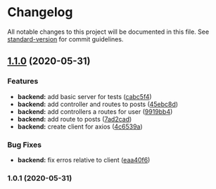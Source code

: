 # Changelog

All notable changes to this project will be documented in this file. See [standard-version](https://github.com/conventional-changelog/standard-version) for commit guidelines.

## [1.1.0](https://github.com/Ronnasayd/Test_GrowthTech/compare/v1.0.1...v1.1.0) (2020-05-31)


### Features

* **backend:** add basic server for tests ([cabc5f4](https://github.com/Ronnasayd/Test_GrowthTech/commit/cabc5f47fbb405ffcbe5b760f79a5afb6b505112))
* **backend:** add controller and routes to posts ([45ebc8d](https://github.com/Ronnasayd/Test_GrowthTech/commit/45ebc8de0380f894cfed13b163b38c75040b8ca6))
* **backend:** add controllers a routes for user ([9919bb4](https://github.com/Ronnasayd/Test_GrowthTech/commit/9919bb43d8cf7c9b2bdb37b1d140d0312ab9afc5))
* **backend:** add route to posts ([7ad2cad](https://github.com/Ronnasayd/Test_GrowthTech/commit/7ad2cad68a9599331f9e001fede4168773e95fb3))
* **backend:** create client for axios ([4c6539a](https://github.com/Ronnasayd/Test_GrowthTech/commit/4c6539a73563ae86633b460fd0a6505eff047bac))


### Bug Fixes

* **backend:** fix erros relative to client ([eaa40f6](https://github.com/Ronnasayd/Test_GrowthTech/commit/eaa40f6aba21e07dc911c583b68ed3a9678315cf))

### 1.0.1 (2020-05-31)
